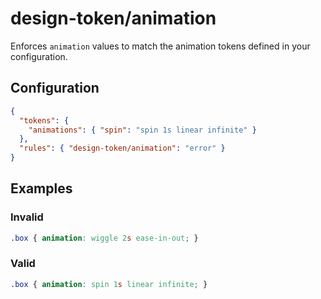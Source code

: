 # design-token/animation

Enforces `animation` values to match the animation tokens defined in your configuration.

## Configuration

```json
{
  "tokens": {
    "animations": { "spin": "spin 1s linear infinite" }
  },
  "rules": { "design-token/animation": "error" }
}
```

## Examples

### Invalid

```css
.box { animation: wiggle 2s ease-in-out; }
```

### Valid

```css
.box { animation: spin 1s linear infinite; }
```

